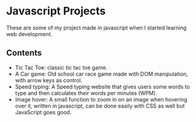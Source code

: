 # Javascript Projects
These are some of my project made in javascript when I started learning web development.

## Contents
- Tic Tac Toe: classic tic tac toe game.
- A Car game: Old school car race game made with DOM manipulation, with arrow keys as control.
- Speed typing: A Speed typing website that gives users some words to type and then calculates their words per minutes (WPM).
- Image hover: A small function to zoom in on an image when hovering over it, written in javascript, can be done easily with CSS as well but JavaScript goes good.
